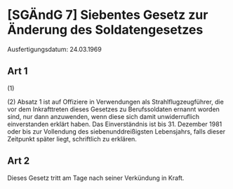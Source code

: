 # [SGÄndG 7] Siebentes Gesetz zur Änderung des Soldatengesetzes

Ausfertigungsdatum: 24.03.1969

 

## Art 1

(1)

(2) Absatz 1 ist auf Offiziere in Verwendungen als Strahlflugzeugführer, die vor dem Inkrafttreten dieses Gesetzes zu Berufssoldaten ernannt worden sind, nur dann anzuwenden, wenn diese sich damit unwiderruflich einverstanden erklärt haben. Das Einverständnis ist bis 31. Dezember 1981 oder bis zur Vollendung des siebenunddreißigsten Lebensjahrs, falls dieser Zeitpunkt später liegt, schriftlich zu erklären.


## Art 2

Dieses Gesetz tritt am Tage nach seiner Verkündung in Kraft.
